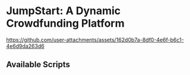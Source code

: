 # JumpStart: A Dynamic Crowdfunding Platform

https://github.com/user-attachments/assets/162d0b7a-8df0-4e6f-b6c1-4e6d9da263d6


## Available Scripts
